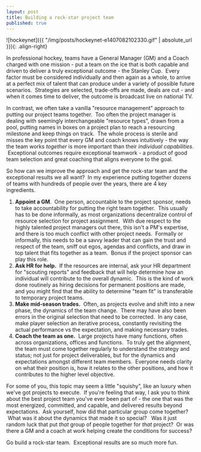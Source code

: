 ```yaml
---
layout: post
title: Building a rock-star project team
published: true
---
```


![hockeynet]({{ "/img/posts/hockeynet-e1407082102330.gif" | absolute_url }}){: .align-right}

In professional hockey, teams have a General Manager (GM) and a Coach
charged with one mission - put a team on the ice that is both capable
and driven to deliver a truly exceptional outcome - the Stanley Cup.
 Every factor must be considered individually and then again as a whole,
to arrive at a perfect mix of talent that can produce under a variety of
possible future scenarios.  Strategies are selected, trade-offs are
made, deals are cut - and when it comes time to deliver, the outcome is
broadcast live on national TV.

In contrast, we often take a vanilla "resource management" approach to
putting our project teams together.  Too often the project manager is
dealing with seemingly interchangeable "resource types", drawn from a
pool, putting names in boxes on a project plan to reach a resourcing
milestone and keep things on track.  The whole process is sterile and
misses the key point that every GM and coach knows intuitively - the way
the team works *together* is more important than their *individual
capabilities*.  Exceptional outcomes require exceptional teamwork - a
product of good team selection and great coaching that aligns everyone
to the goal.

So how can we improve the approach and get the rock-star team and the
exceptional results we all want?  In my experience putting together
dozens of teams with hundreds of people over the years, there are 4 key
ingredients.

1.  **Appoint a GM**.  One person, accountable to the project sponsor,
    needs to take accountability for putting the right team together.
     This usually has to be done informally, as most organizations
    decentralize control of resource selection for project assignment.
     With due respect to the highly talented project managers out there,
    this isn't a PM's expertise, and there is too much conflict with
    other project needs.  Formally or informally, this needs to be a
    savvy leader that can gain the trust and respect of the team, sniff
    out egos, agendas and conflicts, and draw in top talent that fits
    together as a team.  Bonus if the project sponsor can play this
    role.
2.  **Ask HR for help.**  If the resources are internal, ask your HR
    department for "scouting reports" and feedback that will help
    determine how an individual will contribute to the overall dynamic.
     This is the kind of work done routinely as hiring decisions for
    permanent positions are made, and you might find that the ability to
    determine "team fit" is transferable to temporary project teams.
3.  **Make mid-season trades.**  Often, as projects evolve and shift
    into a new phase, the dynamics of the team change.  There may have
    also been errors in the original selection that need to be
    corrected.  In any case, make player selection an iterative process,
    constantly revisiting the actual performance vs the expectation, and
    making necessary trades.
4.  **Coach the team as one.**  Large projects have many functions,
    often across organizations, offices and functions.  To truly get the
    alignment, the team must come together regularly to understand the
    strategy and status; not just for project deliverables, but for the
    dynamics and expectations amongst different team members.  Everyone
    needs clarity on what their position is, how it relates to the other
    positions, and how it contributes to the higher level objective.

For some of you, this topic may seem a little "squishy", like an luxury
when we've got projects to execute.  If you're feeling that way, I ask
you to think about the best project team you've ever been part of - the
one that was the most energized, committed, and capable, and delivered
results beyond expectations.  Ask yourself, how did that particular
group come together?  What was it about the dynamics that made it so
special?   Was it just random luck that put *that* group of people
together for *that* project?  Or was there a GM and a coach at work
helping create the conditions for success?

Go build a rock-star team.  Exceptional results are so much more fun.

 
